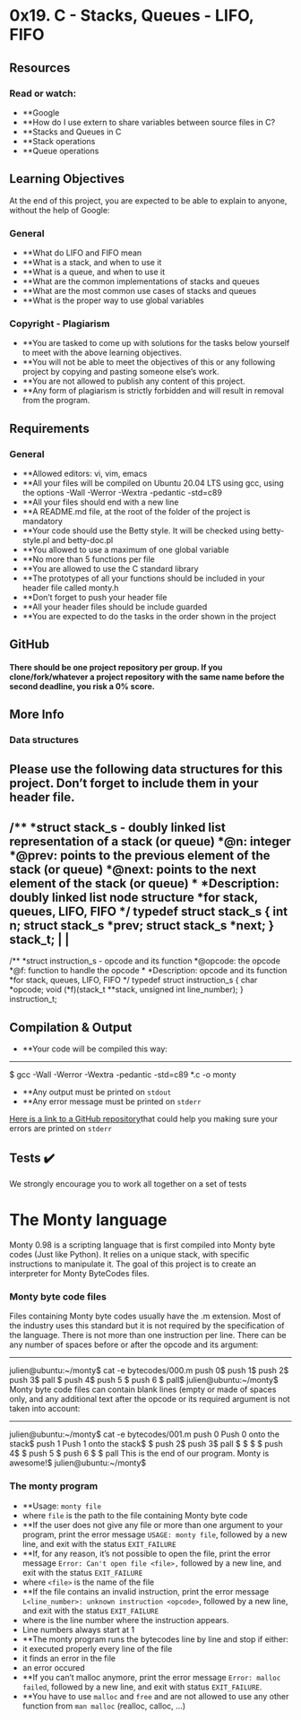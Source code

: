 # 0x19. C - Stacks, Queues - LIFO, FIFO

## Resources
### Read or watch:
* **Google
* **How do I use extern to share variables between source files in C?
* **Stacks and Queues in C
* **Stack operations
* **Queue operations

## Learning Objectives
At the end of this project, you are expected to be able to explain to anyone, without the help of Google:

### General
* **What do LIFO and FIFO mean
* **What is a stack, and when to use it
* **What is a queue, and when to use it
* **What are the common implementations of stacks and queues
* **What are the most common use cases of stacks and queues
* **What is the proper way to use global variables

### Copyright - Plagiarism
* **You are tasked to come up with solutions for the tasks below yourself to meet with the above learning objectives.
* **You will not be able to meet the objectives of this or any following project by copying and pasting someone else’s work.
* **You are not allowed to publish any content of this project.
* **Any form of plagiarism is strictly forbidden and will result in removal from the program.

## Requirements

### General
* **Allowed editors: vi, vim, emacs
* **All your files will be compiled on Ubuntu 20.04 LTS using gcc, using the options -Wall -Werror -Wextra -pedantic -std=c89
* **All your files should end with a new line
* **A README.md file, at the root of the folder of the project is mandatory
* **Your code should use the Betty style. It will be checked using betty-style.pl and betty-doc.pl
* **You allowed to use a maximum of one global variable
* **No more than 5 functions per file
* **You are allowed to use the C standard library
* **The prototypes of all your functions should be included in your header file called monty.h
* **Don’t forget to push your header file
* **All your header files should be include guarded
* **You are expected to do the tasks in the order shown in the project

## GitHub
#### There should be one project repository per group. If you clone/fork/whatever a project repository with the same name before the second deadline, you risk a 0% score.

## More Info
### Data structures
Please use the following data structures for this project. Don’t forget to include them in your header file.
----------------------------------------------------------------------------------------------------------------------------------------------------
 /**
 *struct stack_s - doubly linked list representation of a stack (or queue)
 *@n: integer
 *@prev: points to the previous element of the stack (or queue)
 *@next: points to the next element of the stack (or queue)
 *
 *Description: doubly linked list node structure
 *for stack, queues, LIFO, FIFO
 */
typedef struct stack_s
{
        int n;
        struct stack_s *prev;
        struct stack_s *next;
} stack_t;
 |
 |
----------------------------------------------------------------------------------------------------------------------------------------------------
/**
 *struct instruction_s - opcode and its function
 *@opcode: the opcode
 *@f: function to handle the opcode
 *
 *Description: opcode and its function
 *for stack, queues, LIFO, FIFO
 */
typedef struct instruction_s
{
        char *opcode;
        void (*f)(stack_t **stack, unsigned int line_number);
} instruction_t;

## Compilation & Output
* **Your code will be compiled this way:
----------------------------------------------------------------------------------------------------------------------------------------------------
$ gcc -Wall -Werror -Wextra -pedantic -std=c89 *.c -o monty

* **Any output must be printed on `stdout`
* **Any error message must be printed on `stderr`

[Here is a link to a GitHub repository](./https://intranet.alxswe.com/rltoken/NUGvCZqs609VjEHeutkICw)that could help you making sure your errors are printed on `stderr`

## Tests :heavy_check_mark:
We strongly encourage you to work all together on a set of tests

# The Monty language
Monty 0.98 is a scripting language that is first compiled into Monty byte codes (Just like Python). It relies on a unique stack, with specific instructions to manipulate it. The goal of this project is to create an interpreter for Monty ByteCodes files.
### Monty byte code files
Files containing Monty byte codes usually have the .m extension. Most of the industry uses this standard but it is not required by the specification of the language. There is not more than one instruction per line. There can be any number of spaces before or after the opcode and its argument:

----------------------------------------------------------------------------------------------------------------------------------------------------
julien@ubuntu:~/monty$ cat -e bytecodes/000.m
push 0$
push 1$
push 2$
  push 3$
                   pall    $
push 4$
    push 5    $
      push    6        $
pall$
julien@ubuntu:~/monty$
Monty byte code files can contain blank lines (empty or made of spaces only, and any additional text after the opcode or its required argument is not taken into account:

----------------------------------------------------------------------------------------------------------------------------------------------------
julien@ubuntu:~/monty$ cat -e bytecodes/001.m
push 0 Push 0 onto the stack$
push 1 Push 1 onto the stack$
$
push 2$
  push 3$
                   pall    $
$
$
                           $
push 4$
$
    push 5    $
      push    6        $
$
pall This is the end of our program. Monty is awesome!$
julien@ubuntu:~/monty$

### The monty program
* **Usage: `monty file`
* where `file` is the path to the file containing Monty byte code
* **If the user does not give any file or more than one argument to your program, print the error message `USAGE: monty file`, followed by a new line, and exit with the status `EXIT_FAILURE`
* **If, for any reason, it’s not possible to open the file, print the error message `Error: Can't open file <file>,` followed by a new line, and exit with the status `EXIT_FAILURE`
* where `<file>` is the name of the file
* **If the file contains an invalid instruction, print the error message `L<line_number>: unknown instruction <opcode>`, followed by a new line, and exit with the status `EXIT_FAILURE`
* where is the line number where the instruction appears.
* Line numbers always start at 1
* **The monty program runs the bytecodes line by line and stop if either:
* it executed properly every line of the file
* it finds an error in the file
* an error occured
* **If you can’t malloc anymore, print the error message `Error: malloc failed`, followed by a new line, and exit with status `EXIT_FAILURE`.
* **You have to use `malloc` and `free` and are not allowed to use any other function from `man malloc` (realloc, calloc, …)
